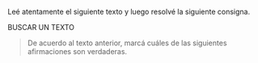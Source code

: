 Leé atentamente el siguiente texto y luego resolvé la siguiente consigna.

BUSCAR UN TEXTO

> De acuerdo al texto anterior, marcá cuáles de las siguientes afirmaciones son verdaderas.